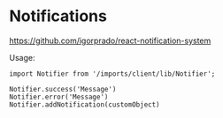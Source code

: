 Notifications
==============

https://github.com/igorprado/react-notification-system

Usage:

```
import Notifier from '/imports/client/lib/Notifier';

Notifier.success('Message')
Notifier.error('Message')
Notifier.addNotification(customObject)
```

